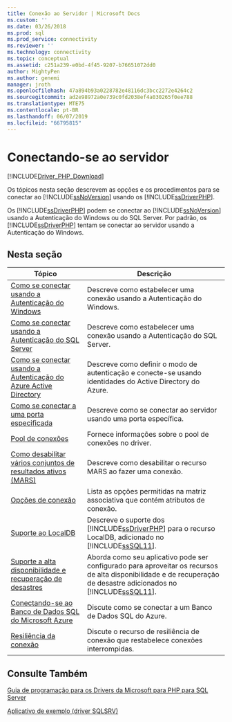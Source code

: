 ```yaml
---
title: Conexão ao Servidor | Microsoft Docs
ms.custom: ''
ms.date: 03/26/2018
ms.prod: sql
ms.prod_service: connectivity
ms.reviewer: ''
ms.technology: connectivity
ms.topic: conceptual
ms.assetid: c251a239-e0bd-4f45-9207-b76651072dd0
author: MightyPen
ms.author: genemi
manager: jroth
ms.openlocfilehash: 47a894b93a0228782e48116dc3bcc2272e4264c2
ms.sourcegitcommit: ad2e98972a0e739c0fd2038ef4a030265f0ee788
ms.translationtype: MTE75
ms.contentlocale: pt-BR
ms.lasthandoff: 06/07/2019
ms.locfileid: "66795815"
---
```

# <a name="connecting-to-the-server"></a>Conectando-se ao servidor
[!INCLUDE[Driver_PHP_Download](../../includes/driver_php_download.md)]

Os tópicos nesta seção descrevem as opções e os procedimentos para se conectar ao [!INCLUDE[ssNoVersion](../../includes/ssnoversion-md.md)] usando os [!INCLUDE[ssDriverPHP](../../includes/ssdriverphp_md.md)].  

Os [!INCLUDE[ssDriverPHP](../../includes/ssdriverphp_md.md)] podem se conectar ao [!INCLUDE[ssNoVersion](../../includes/ssnoversion-md.md)] usando a Autenticação do Windows ou do SQL Server. Por padrão, os [!INCLUDE[ssDriverPHP](../../includes/ssdriverphp_md.md)] tentam se conectar ao servidor usando a Autenticação do Windows.  

## <a name="in-this-section"></a>Nesta seção  

|Tópico|Descrição|  
|---------|---------------|  
|[Como se conectar usando a Autenticação do Windows](../../connect/php/how-to-connect-using-windows-authentication.md)|Descreve como estabelecer uma conexão usando a Autenticação do Windows.|  
|[Como se conectar usando a Autenticação do SQL Server](../../connect/php/how-to-connect-using-sql-server-authentication.md)|Descreve como estabelecer uma conexão usando a Autenticação do SQL Server.|  
|[Como se conectar usando a Autenticação do Azure Active Directory](../../connect/php/azure-active-directory.md)|Descreve como definir o modo de autenticação e conecte-se usando identidades do Active Directory do Azure.|  
|[Como se conectar a uma porta especificada](../../connect/php/how-to-connect-on-a-specified-port.md)|Descreve como se conectar ao servidor usando uma porta específica.|  
|[Pool de conexões](../../connect/php/connection-pooling-microsoft-drivers-for-php-for-sql-server.md)|Fornece informações sobre o pool de conexões no driver.|  
|[Como desabilitar vários conjuntos de resultados ativos (MARS)](../../connect/php/how-to-disable-multiple-active-resultsets-mars.md)|Descreve como desabilitar o recurso MARS ao fazer uma conexão.|  
|[Opções de conexão](../../connect/php/connection-options.md)|Lista as opções permitidas na matriz associativa que contém atributos de conexão.|  
|[Suporte ao LocalDB](../../connect/php/php-driver-for-sql-server-support-for-localdb.md)|Descreve o suporte dos [!INCLUDE[ssDriverPHP](../../includes/ssdriverphp_md.md)] para o recurso LocalDB, adicionado no [!INCLUDE[ssSQL11](../../includes/sssql11-md.md)].|  
|[Suporte a alta disponibilidade e recuperação de desastres](../../connect/php/php-driver-for-sql-server-support-for-high-availability-disaster-recovery.md)|Aborda como seu aplicativo pode ser configurado para aproveitar os recursos de alta disponibilidade e de recuperação de desastre adicionados no [!INCLUDE[ssSQL11](../../includes/sssql11-md.md)].|  
|[Conectando-se ao Banco de Dados SQL do Microsoft Azure](../../connect/php/connecting-to-microsoft-azure-sql-database.md)|Discute como se conectar a um Banco de Dados SQL do Azure.|  
|[Resiliência da conexão](../../connect/php/connection-resiliency.md)|Discute o recurso de resiliência de conexão que restabelece conexões interrompidas.|  

## <a name="see-also"></a>Consulte Também  
[Guia de programação para os Drivers da Microsoft para PHP para SQL Server](../../connect/php/programming-guide-for-php-sql-driver.md)

[Aplicativo de exemplo &#40;driver SQLSRV&#41;](../../connect/php/example-application-sqlsrv-driver.md)  
